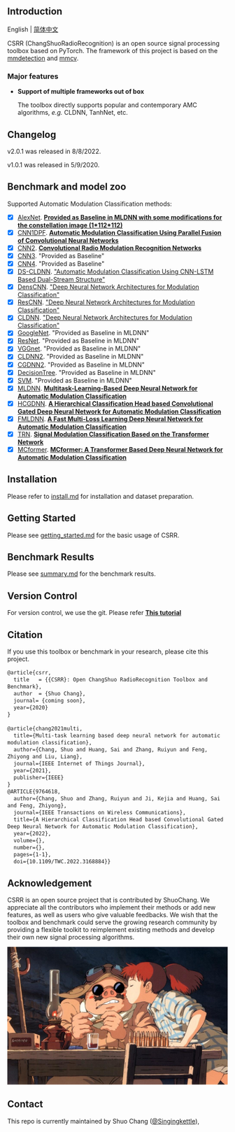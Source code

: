 ## Introduction

English | [简体中文](README_zh-CN.md)

CSRR (ChangShuoRadioRecognition) is an open source signal processing toolbox based on PyTorch. The framework of this project is based on
the [mmdetection](https://github.com/open-mmlab/mmdetection) and [mmcv](https://github.com/open-mmlab/mmcv).

### Major features

- **Support of multiple frameworks out of box**

  The toolbox directly supports popular and contemporary AMC algorithms, *e.g.* CLDNN, TanhNet,
  etc.

## Changelog
v2.0.1 was released in 8/8/2022.

v1.0.1 was released in 5/9/2020.

## Benchmark and model zoo

Supported Automatic Modulation Classification methods:

- [x] [AlexNet](configs/alexnet). [**Provided as Baseline in MLDNN with some modifications for the constellation image (1\*112\*112)**](https://en.wikipedia.org/wiki/AlexNet)
- [x] [CNN1DPF](configs/cnn1dpf). [**Automatic Modulation Classification Using Parallel Fusion of Convolutional Neural Networks**](https://lirias.kuleuven.be/retrieve/546033)
- [x] [CNN2](configs/cnn2). [**Convolutional Radio Modulation Recognition Networks**](https://link.springer.com/chapter/10.1007%2F978-3-319-44188-7_16)
- [x] [CNN3](configs/cnn3). "Provided as Baseline"
- [x] [CNN4](configs/cnn4). "Provided as Baseline"
- [x] [DS-CLDNN](configs/dscldnn). ["Automatic Modulation Classification Using CNN-LSTM Based Dual-Stream Structure"](https://ieeexplore.ieee.org/document/9220797)
- [x] [DensCNN](configs/denscnn). ["Deep Neural Network Architectures for Modulation Classification"](https://ieeexplore.ieee.org/document/8335483)
- [x] [ResCNN](configs/rescnn). ["Deep Neural Network Architectures for Modulation Classification"](https://ieeexplore.ieee.org/document/8335483)
- [x] [CLDNN](configs/cldnn). ["Deep Neural Network Architectures for Modulation Classification"](https://ieeexplore.ieee.org/document/8335483)
- [x] [GoogleNet](configs/googlenet). "Provided as Baseline in MLDNN"
- [x] [ResNet](configs/resnet). "Provided as Baseline in MLDNN"
- [x] [VGGnet](configs/vggnet). "Provided as Baseline in MLDNN"
- [x] [CLDNN2](configs/cldnn2). "Provided as Baseline in MLDNN"
- [x] [CGDNN2](configs/cgdnn2). "Provided as Baseline in MLDNN"
- [x] [DecisionTree](configs/decisiontree). "Provided as Baseline in MLDNN"
- [x] [SVM](configs/svm). "Provided as Baseline in MLDNN"
- [x] [MLDNN](configs/mldnn). [**Multitask-Learning-Based Deep Neural Network for Automatic Modulation Classification**](https://ieeexplore.ieee.org/document/9462447)
- [x] [HCGDNN](configs/hcgdnn). [**A Hierarchical Classification Head based Convolutional Gated Deep Neural Network for Automatic Modulation Classification**](https://ieeexplore.ieee.org/document/9764618)
- [X] [FMLDNN](configs/fastmldnn). [**A Fast Multi-Loss Learning Deep Neural Network for Automatic Modulation Classification**](https://ieeexplore.ieee.org/abstract/document/10239249)
- [X] [TRN](configs/trn). [**Signal Modulation Classification Based on the Transformer Network**](https://ieeexplore.ieee.org/stamp/stamp.jsp?tp=&arnumber=9779340)
- [X] [MCformer](configs/MCformer). [**MCformer: A Transformer Based Deep Neural Network for Automatic Modulation Classification**](https://ieeexplore.ieee.org/abstract/document/9685815)

## Installation

Please refer to [install.md](docs/install.md) for installation and dataset preparation.

## Getting Started

Please see [getting_started.md](docs/getting_started.md) for the basic usage of CSRR.

## Benchmark Results

Please see [summary.md](docs/summary.md) for the benchmark results.

## Version Control

For version control, we use the git. Please refer [**This tutorial**](docs/git_tutorial.md)

## Citation

If you use this toolbox or benchmark in your research, please cite this project.

```
@article{csrr,
  title   = {{CSRR}: Open ChangShuo RadioRecognition Toolbox and Benchmark},
  author  = {Shuo Chang},
  journal= {coming soon},
  year={2020}
}

@article{chang2021multi,
  title={Multi-task learning based deep neural network for automatic modulation classification},
  author={Chang, Shuo and Huang, Sai and Zhang, Ruiyun and Feng, Zhiyong and Liu, Liang},
  journal={IEEE Internet of Things Journal},
  year={2021},
  publisher={IEEE}
}
@ARTICLE{9764618,
  author={Chang, Shuo and Zhang, Ruiyun and Ji, Kejia and Huang, Sai and Feng, Zhiyong},
  journal={IEEE Transactions on Wireless Communications}, 
  title={A Hierarchical Classification Head based Convolutional Gated Deep Neural Network for Automatic Modulation Classification}, 
  year={2022},
  volume={},
  number={},
  pages={1-1},
  doi={10.1109/TWC.2022.3168884}}
```

## Acknowledgement

CSRR is an open source project that is contributed by ShuoChang. We appreciate all the contributors who implement their
methods or add new features, as well as users who give valuable feedbacks. We wish that the toolbox and benchmark could
serve the growing research community by providing a flexible toolkit to reimplement existing methods and develop their
own new signal processing algorithms.

![demo image](resources/pig.jfif)

## Contact

This repo is currently maintained by Shuo Chang ([@Singingkettle](https://github.com/Singingkettle)), 
